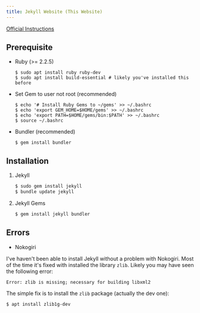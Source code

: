```yaml
---
title: Jekyll Website (This Website)
---
```


[Official Instructions](https://jekyllrb.com/docs/installation/)

## Prerequisite
* Ruby (>= 2.2.5)
    ```
    $ sudo apt install ruby ruby-dev
    $ sudo apt install build-essential # likely you've installed this before
    ```
* Set Gem to user not root (recommended)
    ```
    $ echo '# Install Ruby Gems to ~/gems' >> ~/.bashrc
    $ echo 'export GEM_HOME=$HOME/gems' >> ~/.bashrc
    $ echo 'export PATH=$HOME/gems/bin:$PATH' >> ~/.bashrc
    $ source ~/.bashrc
    ```
* Bundler (recommended)
    ```
    $ gem install bundler
    ```

## Installation

1. Jekyll

    ```sh
    $ sudo gem install jekyll
    $ bundle update jekyll
    ```

2. Jekyll Gems

    ```sh
    $ gem install jekyll bundler
    ```

## Errors

* Nokogiri

I've haven't been able to install Jekyll without a problem with Nokogiri. Most of the time it's fixed with installed the library `zlib`. Likely you may have seen the following error:

```
Error: zlib is missing; necessary for building libxml2
```

The simple fix is to install the `zlib` package (actually the dev one):

```
$ apt install zlib1g-dev
```